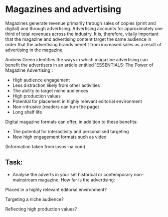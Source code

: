 # Magazines and advertising

Magazines generate revenue primarily through sales of copies (print and digital) and through advertising. Advertising accounts for approximately one third of total revenues across the industry. It is, therefore, vitally important that the magazine and advertising content target the same audience in order that the advertising brands benefit from increased sales as a result of advertising in the magazine.

Andrew Green identifies the ways in which magazine advertising can benefit the advertisers in an article entitled 'ESSENTIALS: The Power of Magazine Advertising':

- High audience engagement
- Less distraction likely from other activities
- The ability to target niche audiences
- High production values
- Potential for placement in highly relevant editorial environment
- Non-intrusive (readers can turn the page)
- Long shelf life

Digital magazine formats can offer, in addition to these benefits:

- The potential for interactivity and personalised targeting
- New high engagement formats such as video

(Information taken from ipsos-na.com)

## Task:

- Analyse the adverts in your set historical or contemporary non-mainstream magazine. How far is the advertising:

Placed in a highly relevant editorial environment?

Targeting a niche audience?

Reflecting high production values?
